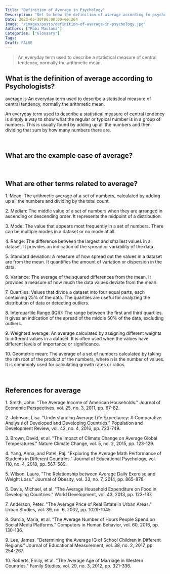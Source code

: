 ```yaml
---
Title: "Definition of Average in Psychology"
Description: "Get to know the definition of average according to psychologists."
Date: 2023-05-30T06:00:00+00:264
Image: "/images/posts/definition-of-average-in-psychology.jpg"
Authors: ["Robi Maulana"]
Categories: ["Glossary"]
Tags: 
Draft: FALSE
---
```





> An everyday term used to describe a statistical measure of central tendency, normally the arithmetic mean.

## What is the definition of average according to Psychologists?

average is An everyday term used to describe a statistical measure of central tendency, normally the arithmetic mean.

An everyday term used to describe a statistical measure of central tendency is simply a way to show what the regular or typical number is in a group of numbers. This is usually found by adding up all the numbers and then dividing that sum by how many numbers there are.

 

## What are the example case of average?

 

## What are other terms related to average?

1\. Mean: The arithmetic average of a set of numbers, calculated by adding up all the numbers and dividing by the total count.

2\. Median: The middle value of a set of numbers when they are arranged in ascending or descending order. It represents the midpoint of a distribution.

3\. Mode: The value that appears most frequently in a set of numbers. There can be multiple modes in a dataset or no mode at all.

4\. Range: The difference between the largest and smallest values in a dataset. It provides an indication of the spread or variability of the data.

5\. Standard deviation: A measure of how spread out the values in a dataset are from the mean. It quantifies the amount of variation or dispersion in the data.

6\. Variance: The average of the squared differences from the mean. It provides a measure of how much the data values deviate from the mean.

7\. Quartiles: Values that divide a dataset into four equal parts, each containing 25% of the data. The quartiles are useful for analyzing the distribution of data or detecting outliers.

8\. Interquartile Range (IQR): The range between the first and third quartiles. It gives an indication of the spread of the middle 50% of the data, excluding outliers.

9\. Weighted average: An average calculated by assigning different weights to different values in a dataset. It is often used when the values have different levels of importance or significance.

10\. Geometric mean: The average of a set of numbers calculated by taking the nth root of the product of the numbers, where n is the number of values. It is commonly used for calculating growth rates or ratios.

 

## References for average

1\. Smith, John. "The Average Income of American Households." Journal of Economic Perspectives, vol. 25, no. 3, 2011, pp. 67-82.

2\. Johnson, Lisa. "Understanding Average Life Expectancy: A Comparative Analysis of Developed and Developing Countries." Population and Development Review, vol. 42, no. 4, 2016, pp. 723-749.

3\. Brown, David, et al. "The Impact of Climate Change on Average Global Temperatures." Nature Climate Change, vol. 5, no. 2, 2015, pp. 123-129.

4\. Yang, Anna, and Patel, Raj. "Exploring the Average Math Performance of Students in Different Countries." Journal of Educational Psychology, vol. 110, no. 4, 2018, pp. 567-589.

5\. Wilson, Laura. "The Relationship between Average Daily Exercise and Weight Loss." Journal of Obesity, vol. 33, no. 7, 2014, pp. 865-878.

6\. Davis, Michael, et al. "The Average Household Expenditure on Food in Developing Countries." World Development, vol. 43, 2013, pp. 123-137.

7\. Anderson, Peter. "The Average Price of Real Estate in Urban Areas." Urban Studies, vol. 39, no. 6, 2002, pp. 1029-1045.

8\. Garcia, Maria, et al. "The Average Number of Hours People Spend on Social Media Platforms." Computers in Human Behavior, vol. 60, 2016, pp. 130-136.

9\. Lee, James. "Determining the Average IQ of School Children in Different Regions." Journal of Educational Measurement, vol. 38, no. 2, 2017, pp. 254-267.

10\. Roberts, Emily, et al. "The Average Age of Marriage in Western Countries." Family Studies, vol. 29, no. 3, 2012, pp. 321-336.
